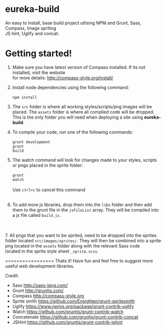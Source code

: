 eureka-build
============

An easy to install, base build project utlising NPM and Grunt, Sass, Compass, Image spriting<br />
JS hint, Uglify and concat.

Getting started!
================

1. Make sure you have latest version of Compass installed. If its not installed, visit the website<br />
for more details: http://compass-style.org/install/

2. Install node dependencies using the following command:<br /><br />
<code>npm install</code>

3. The <code>src</code> folder is where all working styles/scripts/png images will be placed. The <code>assets</code> folder is where all compiled code will be dropped. This is the only
folder you will need when deploying a site using <strong>eureka-build</strong>.

4. To compile your code, run one of the following commands:<br /><br />
<code>grunt development</code><br />
<code>grunt build</code><br />

5. The watch command will look for changes made to your styles, scripts or pngs placed in the sprite folder:<br /><br />
<code>grunt watch</code><br /><br />
Use <code>ctrl+c</code> to cancel this command
<br /><br />
6. To add more js libraries, drop them into the <code>libs</code> folder and then add them to the grunt file in the <code>jsFileList</code> array. They will be compiled into a js file called <code>build.js</code>.
<br />
<br />
7. All pngs that you want to be sprited, need to be dropped into the sprites folder located <code>src/images/sprites/</code>. They will then be combined into a sprite png located in the <code>assets</code> folder along with the relevant Sass code<br />
located in the sprite style sheet <code>_sprite.scss</code>.

=================
Thats it! Have fun and feel free to suggest more useful web development libraries.

Credit:
- Sass http://sass-lang.com/
- Grunt http://gruntjs.com/
- Compass http://compass-style.org
- Sprite smith https://github.com/Ensighten/grunt-spritesmith
- Uglify https://www.npmjs.org/package/grunt-contrib-uglify
- Watch https://github.com/gruntjs/grunt-contrib-watch
- Concatenate https://github.com/gruntjs/grunt-contrib-concat
- JSHint https://github.com/gruntjs/grunt-contrib-jshint



